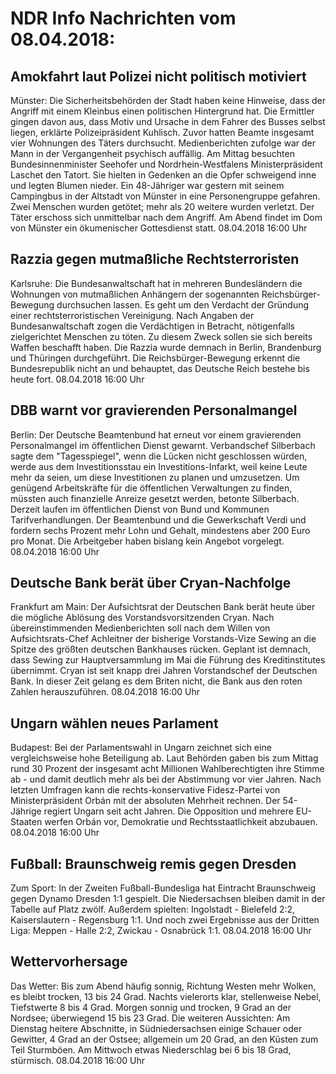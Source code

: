 # NDR Info Nachrichten vom 08.04.2018:


## Amokfahrt laut Polizei nicht politisch motiviert
Münster: Die Sicherheitsbehörden der Stadt haben keine Hinweise, dass der Angriff mit einem Kleinbus einen politischen Hintergrund hat. Die Ermittler gingen davon aus, dass Motiv und Ursache in dem Fahrer des Busses selbst liegen, erklärte Polizeipräsident Kuhlisch. Zuvor hatten Beamte insgesamt vier Wohnungen des Täters durchsucht. Medienberichten zufolge war der Mann in der Vergangenheit psychisch auffällig. Am Mittag besuchten Bundesinnenminister Seehofer und Nordrhein-Westfalens Ministerpräsident Laschet den Tatort. Sie hielten in Gedenken an die Opfer schweigend inne und legten Blumen nieder. Ein 48-Jähriger war gestern mit seinem Campingbus in der Altstadt von Münster in eine Personengruppe gefahren. Zwei Menschen wurden getötet; mehr als 20 weitere wurden verletzt. Der Täter erschoss sich unmittelbar nach dem Angriff. Am Abend findet im Dom von Münster ein ökumenischer Gottesdienst statt. 08.04.2018 16:00 Uhr 

## Razzia gegen mutmaßliche Rechtsterroristen
Karlsruhe:		Die Bundesanwaltschaft hat in mehreren Bundesländern die Wohnungen von mutmaßlichen Anhängern der sogenannten Reichsbürger-Bewegung durchsuchen lassen. Es geht um den Verdacht der Gründung einer rechtsterroristischen Vereinigung. Nach Angaben der Bundesanwaltschaft zogen die Verdächtigen in Betracht, nötigenfalls zielgerichtet Menschen zu töten. Zu diesem Zweck sollen sie sich bereits Waffen beschafft haben. Die Razzia wurde demnach in Berlin, Brandenburg und Thüringen durchgeführt. Die Reichsbürger-Bewegung erkennt die Bundesrepublik nicht an und behauptet, das Deutsche Reich bestehe bis heute fort. 08.04.2018 16:00 Uhr 

## DBB warnt vor gravierenden Personalmangel
Berlin: Der Deutsche Beamtenbund hat erneut vor einem gravierenden Personalmangel im öffentlichen Dienst gewarnt. Verbandschef Silberbach sagte dem "Tagesspiegel", wenn die Lücken nicht geschlossen würden, werde aus dem Investitionsstau ein Investitions-Infarkt, weil keine Leute mehr da seien, um diese Investitionen zu planen und umzusetzen. Um genügend Arbeitskräfte für die öffentlichen Verwaltungen zu finden, müssten auch finanzielle Anreize gesetzt werden, betonte Silberbach. Derzeit laufen im öffentlichen Dienst von Bund und Kommunen Tarifverhandlungen. Der Beamtenbund und die Gewerkschaft Verdi und fordern sechs Prozent mehr Lohn und Gehalt, mindestens aber 200 Euro pro Monat. Die Arbeitgeber haben bislang kein Angebot vorgelegt. 08.04.2018 16:00 Uhr 

## Deutsche Bank berät über Cryan-Nachfolge
Frankfurt am Main: Der Aufsichtsrat der Deutschen Bank berät heute über die mögliche Ablösung des Vorstandsvorsitzenden Cryan. Nach übereinstimmenden Medienberichten soll nach dem Willen von Aufsichtsrats-Chef Achleitner der bisherige Vorstands-Vize Sewing an die Spitze des größten deutschen Bankhauses rücken. Geplant ist demnach, dass Sewing zur Hauptversammlung im Mai die Führung des Kreditinstitutes übernimmt. Cryan ist seit knapp drei Jahren Vorstandschef der Deutschen Bank. In dieser Zeit gelang es dem Briten nicht, die Bank aus den roten Zahlen herauszuführen. 08.04.2018 16:00 Uhr 

## Ungarn wählen neues Parlament
Budapest: Bei der Parlamentswahl in Ungarn zeichnet sich eine vergleichsweise hohe Beteiligung ab. Laut Behörden gaben bis zum Mittag rund 30 Prozent der insgesamt acht Millionen Wahlberechtigten ihre Stimme ab - und damit deutlich mehr als bei der Abstimmung vor vier Jahren. Nach letzten Umfragen kann die rechts-konservative Fidesz-Partei von Ministerpräsident Orbán mit der absoluten Mehrheit rechnen. Der 54-Jährige regiert Ungarn seit acht Jahren. Die Opposition und mehrere EU-Staaten werfen Orbán vor, Demokratie und Rechtsstaatlichkeit abzubauen. 08.04.2018 16:00 Uhr 

## Fußball: Braunschweig remis gegen Dresden
Zum Sport: In der Zweiten Fußball-Bundesliga hat Eintracht Braunschweig gegen Dynamo Dresden 1:1 gespielt. Die Niedersachsen bleiben damit in der Tabelle auf Platz zwölf. Außerdem spielten: Ingolstadt - Bielefeld 2:2,
Kaiserslautern - Regensburg 1:1. Und noch zwei Ergebnisse aus der Dritten Liga:
Meppen - Halle 2:2,
Zwickau - Osnabrück  1:1. 08.04.2018 16:00 Uhr 

## Wettervorhersage
Das Wetter: Bis zum Abend häufig sonnig, Richtung Westen mehr Wolken, es bleibt trocken, 13 bis 24 Grad. Nachts vielerorts klar, stellenweise Nebel, Tiefstwerte 8 bis 4 Grad. Morgen sonnig und trocken, 9 Grad an der Nordsee; überwiegend 15 bis 23 Grad. Die weiteren Aussichten: Am Dienstag heitere Abschnitte, in Südniedersachsen einige Schauer oder Gewitter, 4 Grad an der Ostsee; allgemein um 20 Grad, an den Küsten zum Teil Sturmböen. Am Mittwoch etwas Niederschlag bei 6 bis 18 Grad, stürmisch. 08.04.2018 16:00 Uhr 
